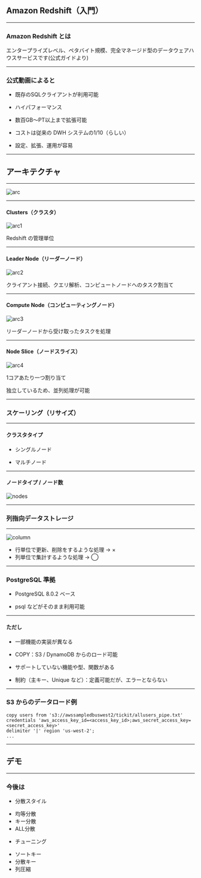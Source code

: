 ## Amazon Redshift（入門）

---
### Amazon Redshift とは

エンタープライズレベル、ペタバイト規模、完全マネージド型のデータウェアハウスサービスです(公式ガイドより)

---
### 公式動画によると
* 既存のSQLクライアントが利用可能

* ハイパフォーマンス

* 数百GB〜PT以上まで拡張可能

* コストは従来の DWH システムの1/10（らしい）

* 設定、拡張、運用が容易

---
## アーキテクチャ

---

![arc](files/20170131/arc.png)

---
#### Clusters（クラスタ）

![arc1](files/20170131/arc-1.png)

Redshift の管理単位

---
#### Leader Node（リーダーノード）

![arc2](files/20170131/arc-2.png)

クライアント接続、クエリ解析、コンピュートノードへのタスク割当て

---
#### Compute Node（コンピューティングノード）

![arc3](files/20170131/arc-3.png)

リーダーノードから受け取ったタスクを処理

---
#### Node Slice（ノードスライス）

![arc4](files/20170131/arc-4.png)

1コアあたり一つ割り当て

独立しているため、並列処理が可能

---
### スケーリング（リサイズ）

---
#### クラスタタイプ

* シングルノード

* マルチノード

---

#### ノードタイプ / ノード数

![nodes](files/20170131/nodes.png)

---
### 列指向データストレージ

---
![column](files/20170131/column.jpg)

* 行単位で更新、削除をするような処理 → ×
* 列単位で集計するような処理 → ◯

---
### PostgreSQL 準拠

* PostgreSQL 8.0.2 ベース

* psql などがそのまま利用可能

---
#### ただし

* 一部機能の実装が異なる
 + COPY：S3 / DynamoDB からのロード可能

* サポートしていない機能や型、関数がある
 + 制約（主キー、Unique など）：定義可能だが、エラーとならない

---
### S3 からのデータロード例
```
copy users from 's3://awssampledbuswest2/tickit/allusers_pipe.txt'
credentials 'aws_access_key_id=<access_key_id>;aws_secret_access_key=<secret_access_key>'
delimiter '|' region 'us-west-2';
...
```

---
## デモ

---
### 今後は
* 分散スタイル
 + 均等分散
 + キー分散
 + ALL分散

* チューニング
 + ソートキー
 + 分散キー
 + 列圧縮

